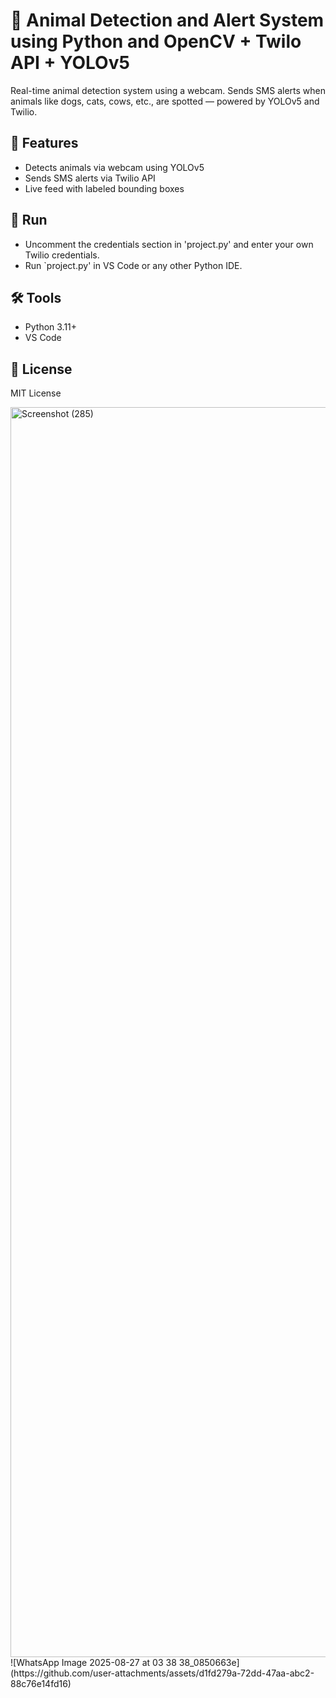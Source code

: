 # 🐾 Animal Detection and Alert System using Python and OpenCV + Twilo API + YOLOv5 

Real-time animal detection system using a webcam. Sends SMS alerts when animals like dogs, cats, cows, etc., are spotted — powered by YOLOv5 and Twilio.

## 🚀 Features

- Detects animals via webcam using YOLOv5
- Sends SMS alerts via Twilio API
- Live feed with labeled bounding boxes

## 🚀 Run

- Uncomment the credentials section in 'project.py' and enter your own Twilio credentials.
- Run `project.py' in VS Code or any other Python IDE.

## 🛠️ Tools

- Python 3.11+
- VS Code

## 📜 License

MIT License

<img width="3200" height="2000" alt="Screenshot (285)" src="https://github.com/user-attachments/assets/46701bfb-3614-46a8-99d9-f1bfad75dc58" />
![WhatsApp Image 2025-08-27 at 03 38 38_0850663e](https://github.com/user-attachments/assets/d1fd279a-72dd-47aa-abc2-88c76e14fd16)



